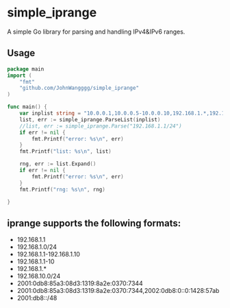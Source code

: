 # simple_iprange

A simple Go library for parsing and handling IPv4&IPv6 ranges. 

## Usage 

```go
package main
import (
    "fmt"
    "github.com/JohnWangggg/simple_iprange"
)

func main() {
	var inplist string = "10.0.0.1,10.0.0.5-10.0.0.10,192.168.1.*,192.168.10.0/24,192.168.1.1-192.168.1.20"
	list, err := simple_iprange.ParseList(inplist)
	//list, err := simple_iprange.Parse("192.168.1.1/24")
	if err != nil {
		fmt.Printf("error: %s\n", err)
	}
	fmt.Printf("list: %s\n", list)

	rng, err := list.Expand()
	if err != nil {
		fmt.Printf("error: %s\n", err)
	}
	fmt.Printf("rng: %s\n", rng)

}
```


## iprange supports the following formats:

- 192.168.1.1
- 192.168.1.0/24
- 192.168.1.1-192.168.1.10
- 192.168.1.1-10
- 192.168.1.*
- 192.168.10.0/24
- 2001:0db8:85a3:08d3:1319:8a2e:0370:7344
- 2001:0db8:85a3:08d3:1319:8a2e:0370:7344,2002:0db8:0::0:1428:57ab
- 2001:db8::/48